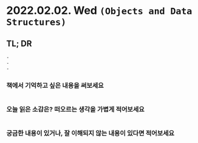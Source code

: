 # 2022.02.02. Wed `(Objects and Data Structures)`

## TL; DR

```markdown
-
-
-
```

### 책에서 기억하고 싶은 내용을 써보세요

```markdown

```

### 오늘 읽은 소감은? 떠오르는 생각을 가볍게 적어보세요

```markdown

```

### 궁금한 내용이 있거나, 잘 이해되지 않는 내용이 있다면 적어보세요

```markdown

```
